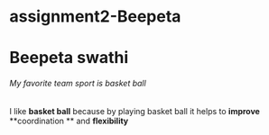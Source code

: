 # assignment2-Beepeta
# Beepeta swathi
###### My favorite team sport is basket ball
I like **basket ball** because by playing basket ball it helps to **improve** **coordination ** and **flexibility**
